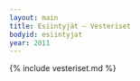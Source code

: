 ```yaml
---
layout: main
title: Esiintyjät – Vesteriset
bodyid: esiintyjat
year: 2011
---
```

{% include vesteriset.md %}
